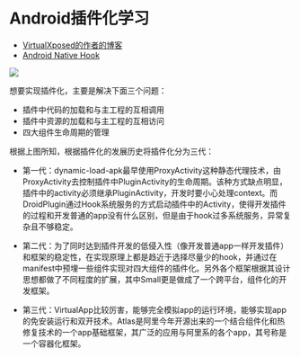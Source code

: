 # Android插件化学习
+ [VirtualXposed的作者的博客](http://weishu.me/archives/)
+ [Android Native Hook](https://gtoad.github.io/)

![](https://ws1.sinaimg.cn/large/006tNbRwly1fxtci8b1efj30k00ist9n.jpg)

想要实现插件化，主要是解决下面三个问题：

+ 插件中代码的加载和与主工程的互相调用
+ 插件中资源的加载和与主工程的互相访问
+ 四大组件生命周期的管理

根据上图所知，根据插件化的发展历史将插件化分为三代：

+ 第一代：dynamic-load-apk最早使用ProxyActivity这种静态代理技术，由ProxyActivity去控制插件中PluginActivity的生命周期。该种方式缺点明显，插件中的activity必须继承PluginActivity，开发时要小心处理context。而DroidPlugin通过Hook系统服务的方式启动插件中的Activity，使得开发插件的过程和开发普通的app没有什么区别，但是由于hook过多系统服务，异常复杂且不够稳定。

+ 第二代：为了同时达到插件开发的低侵入性（像开发普通app一样开发插件）和框架的稳定性，在实现原理上都是趋近于选择尽量少的hook，并通过在manifest中预埋一些组件实现对四大组件的插件化。另外各个框架根据其设计思想都做了不同程度的扩展，其中Small更是做成了一个跨平台，组件化的开发框架。

+ 第三代：VirtualApp比较厉害，能够完全模拟app的运行环境，能够实现app的免安装运行和双开技术。Atlas是阿里今年开源出来的一个结合组件化和热修复技术的一个app基础框架，其广泛的应用与阿里系的各个app，其号称是一个容器化框架。

